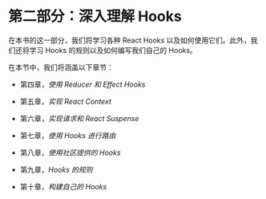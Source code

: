 # 第二部分：深入理解 Hooks

在本书的这一部分，我们将学习各种 React Hooks 以及如何使用它们。此外，我们还将学习 Hooks 的规则以及如何编写我们自己的 Hooks。

在本节中，我们将涵盖以下章节：

+   第四章，*使用 Reducer 和 Effect Hooks*

+   第五章，*实现 React Context*

+   第六章，*实现请求和 React Suspense*

+   第七章，*使用 Hooks 进行路由*

+   第八章，*使用社区提供的 Hooks*

+   第九章，*Hooks 的规则*

+   第十章，*构建自己的 Hooks*

